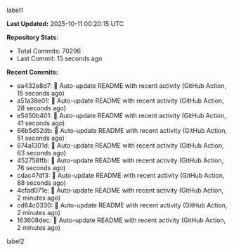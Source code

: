 
label1 
<!-- ACTIVITY_START -->
**Last Updated:** 2025-10-11 00:20:15 UTC

**Repository Stats:**
- Total Commits: 70296
- Last Commit: 15 seconds ago

**Recent Commits:**
- ea432e8d7: 🤖 Auto-update README with recent activity (GitHub Action, 15 seconds ago)
- a51a38e01: 🤖 Auto-update README with recent activity (GitHub Action, 28 seconds ago)
- e5450b401: 🤖 Auto-update README with recent activity (GitHub Action, 41 seconds ago)
- 66b5d52db: 🤖 Auto-update README with recent activity (GitHub Action, 51 seconds ago)
- 674a1301d: 🤖 Auto-update README with recent activity (GitHub Action, 63 seconds ago)
- 452758ffb: 🤖 Auto-update README with recent activity (GitHub Action, 76 seconds ago)
- cdac47df3: 🤖 Auto-update README with recent activity (GitHub Action, 88 seconds ago)
- 4cfad071e: 🤖 Auto-update README with recent activity (GitHub Action, 2 minutes ago)
- cd64c0330: 🤖 Auto-update README with recent activity (GitHub Action, 2 minutes ago)
- 163608dec: 🤖 Auto-update README with recent activity (GitHub Action, 2 minutes ago)
<!-- ACTIVITY_END -->

label2
